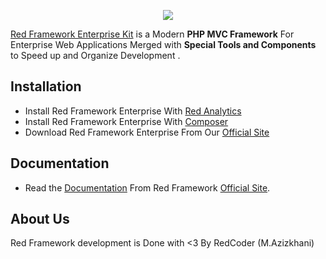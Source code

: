 <p align="center"><a href="http://redframework.ir" target="_blank">
    <img src="https://development.guardiran.org/Images/redframework/red_framework_logo.png">
</a></p>

[Red Framework Enterprise Kit][1] is a Modern **PHP MVC Framework** For Enterprise Web Applications Merged with **Special Tools and Components** to Speed up and Organize Development .

Installation
------------

* Install Red Framework Enterprise With [Red Analytics][2]
* Install Red Framework Enterprise With [Composer][3]
* Download Red Framework Enterprise From Our [Official Site][1]

Documentation
-------------

* Read the [Documentation][4] From Red Framework [Official Site][1].


About Us
--------

Red Framework development is Done with <3 By RedCoder (M.Azizkhani)

[1]: http://redframework.ir
[2]: http://redframework.ir/projects/red-analytics
[3]: https://packagist.org/packages/redframework/enterprise
[4]: http://redframework.ir/documentation/en/enterprise/master/document.html
